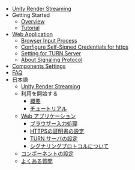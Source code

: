 * [Unity Render Streaming](index.md)
* Getting Started
    * [Overview](en/overview.md)
    * [Tutorial](en/tutorial.md)
* [Web Application](en/webapp.md)
    * [Browser Input Process](en/input.md)
    * [Configure Self-Signed Credentials for https](en/https.md)
    * [Setting for TURN Server](en/turnserver.md)
    * [About Signaling Protocol](en/signalingprotocol.md)
* [Components Settings](en/components.md)
* [FAQ](en/faq.md)
* 日本語
    * [Unity Render Streaming](jp/index.md)
    * 利用を開始する
        * [概要](jp/overview.md)
        * [チュートリアル](jp/tutorial.md)
    * [Web アプリケーション](jp/webapp.md)
        * [ブラウザー入力処理](jp/input.md)
        * [HTTPSの証明書の設定](jp/https.md)
        * [TURN サーバの設定](jp/turnserver.md)
        * [シグナリングプロトコルについて](jp/signalingprotocol.md)
    * [コンポーネントの設定](jp/components.md)
    * [よくある質問](jp/faq.md)